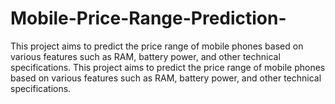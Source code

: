 # Mobile-Price-Range-Prediction-
This project aims to predict the price range of mobile phones based on various features such as RAM, battery power, and other technical specifications. This project aims to predict the price range of mobile phones based on various features such as RAM, battery power, and other technical specifications. 
